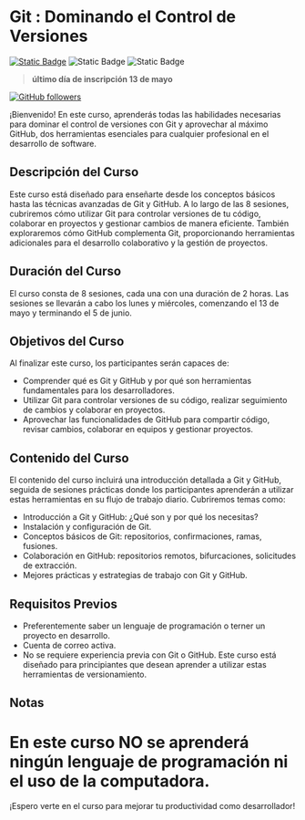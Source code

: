 # Git : Dominando el Control de Versiones
[![Static Badge](https://img.shields.io/badge/Inscribete-formulario-orange)](https://forms.gle/scxWpEyeqY9anZTv5)
![Static Badge](https://img.shields.io/badge/días-lunes_y_miércoles-blue)
![Static Badge](https://img.shields.io/badge/horario-12%3A00_a_14%3A00_h-brown)

> **último día de inscripción 13 de mayo**

[![GitHub followers](https://img.shields.io/github/followers/Alfonso6z)](https://github.com/Alfonso6z)

¡Bienvenido! En este curso, aprenderás todas las habilidades necesarias para dominar el control de versiones con Git y aprovechar al máximo GitHub, dos herramientas esenciales para cualquier profesional en el desarrollo de software.

## Descripción del Curso
Este curso está diseñado para enseñarte desde los conceptos básicos hasta las técnicas avanzadas de Git y GitHub. A lo largo de las 8 sesiones, cubriremos cómo utilizar Git para controlar versiones de tu código, colaborar en proyectos y gestionar cambios de manera eficiente. También exploraremos cómo GitHub complementa Git, proporcionando herramientas adicionales para el desarrollo colaborativo y la gestión de proyectos.

## Duración del Curso
El curso consta de 8 sesiones, cada una con una duración de 2 horas. Las sesiones se llevarán a cabo los lunes y miércoles, comenzando el 13 de mayo y terminando el 5 de junio.

## Objetivos del Curso
Al finalizar este curso, los participantes serán capaces de:
- Comprender qué es Git y GitHub y por qué son herramientas fundamentales para los desarrolladores.
- Utilizar Git para controlar versiones de su código, realizar seguimiento de cambios y colaborar en proyectos.
- Aprovechar las funcionalidades de GitHub para compartir código, revisar cambios, colaborar en equipos y gestionar proyectos.

## Contenido del Curso
El contenido del curso incluirá una introducción detallada a Git y GitHub, seguida de sesiones prácticas donde los participantes aprenderán a utilizar estas herramientas en su flujo de trabajo diario. Cubriremos temas como:
- Introducción a Git y GitHub: ¿Qué son y por qué los necesitas?
- Instalación y configuración de Git.
- Conceptos básicos de Git: repositorios, confirmaciones, ramas, fusiones.
- Colaboración en GitHub: repositorios remotos, bifurcaciones, solicitudes de extracción.
- Mejores prácticas y estrategias de trabajo con Git y GitHub.

## Requisitos Previos
* Preferentemente saber un lenguaje de programación o terner un proyecto en desarrollo.
* Cuenta de correo activa.
* No se requiere experiencia previa con Git o GitHub. Este curso está diseñado para principiantes que desean aprender a utilizar estas herramientas de versionamiento.

## Notas
# En este curso NO se aprenderá ningún lenguaje de programación ni el uso de la computadora.

¡Espero verte en el curso para mejorar tu productividad como desarrollador!

